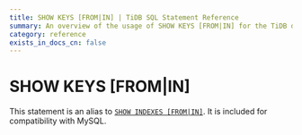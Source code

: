 ```yaml
---
title: SHOW KEYS [FROM|IN] | TiDB SQL Statement Reference 
summary: An overview of the usage of SHOW KEYS [FROM|IN] for the TiDB database.
category: reference
exists_in_docs_cn: false
---
```


# SHOW KEYS [FROM|IN]

This statement is an alias to [`SHOW INDEXES [FROM|IN]`](/dev/reference/sql/statements/show-indexes.md). It is included for compatibility with MySQL.
